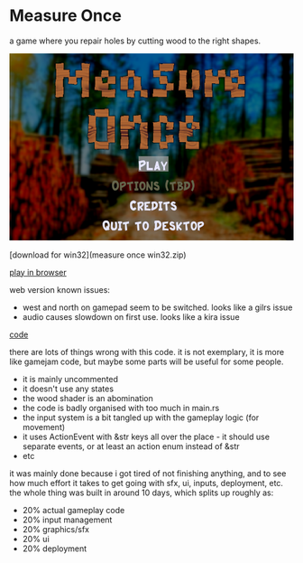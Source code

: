 # Measure Once

a game where you repair holes by cutting wood to the right shapes.

![screenshot](screenshot.png)

[download for win32](measure once win32.zip)

[play in browser](./play/index.html)

web version known issues:
- west and north on gamepad seem to be switched. looks like a gilrs issue
- audio causes slowdown on first use. looks like a kira issue

[code](https://github.com/robtfm/bevy_carp)

there are lots of things wrong with this code. it is not exemplary, it is more like gamejam code, but maybe some parts will be useful for some people.
- it is mainly uncommented
- it doesn't use any states
- the wood shader is an abomination
- the code is badly organised with too much in main.rs
- the input system is a bit tangled up with the gameplay logic (for movement)
- it uses ActionEvent with &str keys all over the place - it should use separate events, or at least an action enum instead of &str
- etc

it was mainly done because i got tired of not finishing anything, and to see how much effort it takes to get going with sfx, ui, inputs, deployment, etc.
the whole thing was built in around 10 days, which splits up roughly as:
- 20% actual gameplay code
- 20% input management
- 20% graphics/sfx
- 20% ui
- 20% deployment